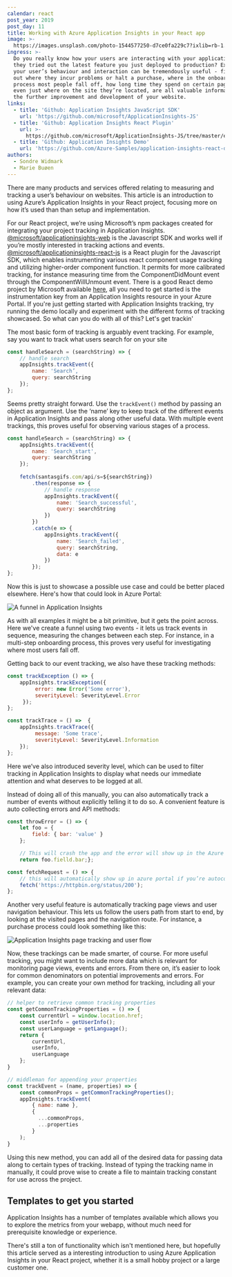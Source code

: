 ```yaml
---
calendar: react
post_year: 2019
post_day: 11
title: Working with Azure Application Insights in your React app
image: >-
  https://images.unsplash.com/photo-1544577250-d7ce0fa229c7?ixlib=rb-1.2.1&ixid=eyJhcHBfaWQiOjEyMDd9&auto=format&fit=crop&w=1934&q=80
ingress: >-
  Do you really know how your users are interacting with your application? Have
  they tried out the latest feature you just deployed to production? Examining
  your user’s behaviour and interaction can be tremendously useful - figuring
  out where they incur problems or halt a purchase, where in the onboarding
  process most people fall off, how long time they spend on certain pages, or
  even just where on the site they’re located, are all valuable information for
  the further improvement and development of your website.
links:
  - title: 'Github: Application Insights JavaScript SDK'
    url: 'https://github.com/microsoft/ApplicationInsights-JS'
  - title: 'Github: Application Insights React Plugin'
    url: >-
      https://github.com/microsoft/ApplicationInsights-JS/tree/master/extensions/applicationinsights-react-js
  - title: 'Github: Application Insights Demo'
    url: 'https://github.com/Azure-Samples/application-insights-react-demo'
authors:
  - Sondre Widmark
  - Marie Buøen
---
```

There are many products and services offered relating to measuring and tracking a user’s behaviour on websites. This article is an introduction to using Azure’s Application Insights in your React project, focusing more on how it’s used than than setup and implementation.

For our React project, we’re using Microsoft’s npm packages created for integrating your project tracking in Application Insights. [@microsoft/applicationinsights-web](https://github.com/microsoft/ApplicationInsights-JS) is the Javascript SDK and works well if you’re mostly interested in tracking actions and events. [@microsoft/applicationinsights-react-js](https://github.com/microsoft/ApplicationInsights-JS/tree/master/extensions/applicationinsights-react-js) is a React plugin for the Javascript SDK, which enables instrumenting various react component usage tracking and utilizing higher-order component function. It permits for more calibrated tracking, for instance measuring time from the ComponentDidMount event through the ComponentWillUnmount event. There is a good React demo project by Microsoft available [here](https://github.com/Azure-Samples/application-insights-react-demo), all you need to get started is the instrumentation key from an Application Insights resource in your Azure Portal. If you're just getting started with Application Insights tracking, try running the demo locally and experiment with the different forms of tracking showcased. So what can you do with all of this? Let's get trackin'

The most basic form of tracking is arguably event tracking. For example, say you want to track what users search for on your site

```js
const handleSearch = (searchString) => {     
    // handle search
    appInsights.trackEvent({
        name: 'Search’,
        query: searchString
    });
};
```

Seems pretty straight forward. Use the `trackEvent()` method by passing an object as argument. Use the ‘name’ key to keep track of the different events in Application Insights and pass along other useful data. With multiple event trackings, this proves useful for observing various stages of a process.

```js
const handleSearch = (searchString) => {    
    appInsights.trackEvent({        
        name: 'Search_start',
        query: searchString
    });
    
    fetch(santasgifs.com/api/s=${searchString})
        .then(response => {
            // handle response
            appInsights.trackEvent({
                name: 'Search_successful',
                query: searchString
            })
        })
        .catch(e => {
            appInsights.trackEvent({
                name: 'Search_failed',
                query: searchString,
                data: e
            })
        });
};
```

Now this is just to showcase a possible use case and could be better placed elsewhere. Here's how that could look in Azure Portal:

![A funnel in Application Insights](/assets/image.png "A funnel in Application Insights")

As with all examples it might be a bit primitive, but it gets the point across. Here we've create a funnel using two events - it lets us track events in sequence, measuring the changes between each step. For instance, in a multi-step onboarding process, this proves very useful for investigating where most users fall off.

Getting back to our event tracking, we also have these tracking methods:

```js
const trackException () => {
    appInsights.trackException({
         error: new Error('Some error'),
         severityLevel: SeverityLevel.Error
     });
};

const trackTrace = () =>  {
    appInsights.trackTrace({
         message: 'Some trace',
         severityLevel: SeverityLevel.Information
    });
}; 
```

Here we’ve also introduced severity level, which can be used to filter tracking in Application Insights to display what needs our immediate attention and what deserves to be logged at all.

Instead of doing all of this manually, you can also automatically track a number of events without explicitly telling it to do so. A convenient feature is auto collecting errors and API methods:

```js
const throwError = () => {
    let foo = {
        field: { bar: 'value' }
    };    

    // This will crash the app and the error will show up in the Azure Portal
    return foo.fielld.bar;};

const fetchRequest = () => {
    // this will automatically show up in azure portal if you’re autocollecting fetch 
    fetch('https://httpbin.org/status/200');
};
```

Another very useful feature is automatically tracking page views and user navigation behaviour. This lets us follow the users path from start to end, by looking at the visited pages and the navigation route. For instance, a purchase process could look something like this:

![Application Insights page tracking and user flow](/assets/azure-page-tracking.png "Application Insights page tracking and user flow")

Now, these trackings can be made smarter, of course. For more useful tracking, you might want to include more data which is relevant for monitoring page views, events and errors. From there on, it’s easier to look for common denominators on potential improvements and errors. For example, you can create your own method for tracking, including all your relevant data:

```js
// helper to retrieve common tracking properties
const getCommonTrackingProperties = () => {
    const currentUrl = window.location.href;
    const userInfo = getUserInfo();
    const userLanguage = getLanguage();
    return {
        currentUrl,
        userInfo,
        userLanguage
    };
}

// middleman for appending your properties
const trackEvent = (name, properties) => {
    const commonProps = getCommonTrackingProperties();
    appInsights.trackEvent(
        { name: name },
        {
          ...commonProps,
          ...properties
        }
    );
}
```

Using this new method, you can add all of the desired data for passing data along to certain types of tracking. Instead of typing the tracking name in manually, it could prove wise to create a file to maintain tracking constant for use across the project.

## Templates to get you started

Application Insights has a number of templates available which allows you to explore the metrics from your webapp, without much need for prerequisite knowledge or experience. 

There's still a ton of functionality which isn't mentioned here, but hopefully this article served as a interesting introduction to using Azure Application Insights in your React project, whether it is a small hobby project or a large customer one.
